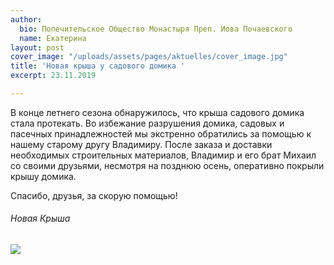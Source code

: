 ```yaml
---
author:
  bio: Попечительское Общество Монастыря Преп. Иова Почаевского
  name: Екатерина
layout: post
cover_image: "/uploads/assets/pages/aktuelles/cover_image.jpg"
title: 'Новая крыша у садового домика '
excerpt: 23.11.2019

---
```

В конце летнего сезона обнаружилось, что крыша садового домика стала протекать. Во избежание разрушения домика, садовых и пасечных принадлежностей мы экстренно обратились за помощью к нашему старому другу Владимиру. После заказа и доставки необходимых строительных материалов, Владимир и его брат Михаил со своими друзьями, несмотря на позднюю осень, оперативно покрыли крышу домика.

Cпасибо, друзья, за скорую помощью!

###### Новая Крыша

![](https://res.cloudinary.com/hiobmon/image/upload/v1574763775/media/2019/6fbfd4ff-e508-4229-be42-31347d71bd55_obrfxi.jpg)

###### 